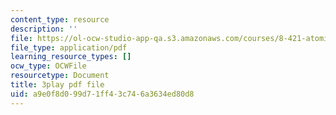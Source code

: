 ```yaml
---
content_type: resource
description: ''
file: https://ol-ocw-studio-app-qa.s3.amazonaws.com/courses/8-421-atomic-and-optical-physics-i-spring-2014/a9e0f8d099d71ff43c746a3634ed80d8_vkka1O2H5h4.pdf
file_type: application/pdf
learning_resource_types: []
ocw_type: OCWFile
resourcetype: Document
title: 3play pdf file
uid: a9e0f8d0-99d7-1ff4-3c74-6a3634ed80d8
---
```

